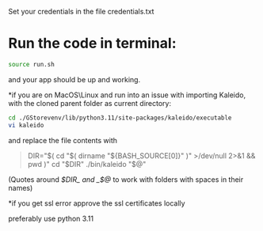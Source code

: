 Set your credentials in the file credentials.txt
# Run the code in terminal:
```sh
source run.sh
```
and your app should be up and working.

\*if you are on MacOS\Linux and run into an issue with importing Kaleido, 
with the cloned parent folder as current directory:
```sh
cd ./GStorevenv/lib/python3.11/site-packages/kaleido/executable
vi kaleido
```
and replace the file contents with

> DIR="$( cd "$( dirname "${BASH_SOURCE[0]}" )" >/dev/null 2>&1 && pwd )"
> cd "$DIR"
> ./bin/kaleido "$@"

(Quotes around _$DIR_ and _$@_ to work with folders with spaces in their names)

\*if you get ssl error approve the ssl certificates locally

preferably use python 3.11
